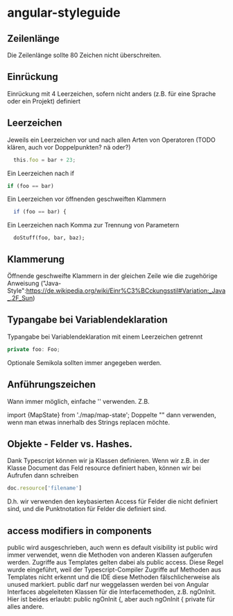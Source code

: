 # angular-styleguide

## Zeilenlänge
Die Zeilenlänge sollte 80 Zeichen nicht überschreiten.

## Einrückung
Einrückung mit 4 Leerzeichen, sofern nicht anders (z.B. für eine Sprache oder ein Projekt) definiert

## Leerzeichen
Jeweils ein Leerzeichen vor und nach allen Arten von Operatoren (TODO klären, auch vor Doppelpunkten? nä oder?)

```javascript
  this.foo = bar + 23;
```

Ein Leerzeichen nach if

```javascript
if (foo == bar)
```

Ein Leerzeichen vor öffnenden geschweiften Klammern

```javascript
  if (foo == bar) {
```

Ein Leerzeichen nach Komma zur Trennung von Parametern

```
  doStuff(foo, bar, baz);
```

## Klammerung

Öffnende geschweifte Klammern in der gleichen Zeile wie die zugehörige Anweisung ("Java-Style":https://de.wikipedia.org/wiki/Einr%C3%BCckungsstil#Variation:_Java_.2F_Sun)

## Typangabe bei Variablendeklaration

Typangabe bei Variablendeklaration mit einem Leerzeichen getrennt

```javascript
private foo: Foo;
```
Optionale Semikola sollten immer angegeben werden.

## Anführungszeichen

Wann immer möglich, einfache '' verwenden. Z.B.

import {MapState} from './map/map-state';
Doppelte "" dann verwenden, wenn man etwas innerhalb des Strings replacen möchte.

## Objekte - Felder vs. Hashes.

Dank Typescript können wir ja Klassen definieren. Wenn wir z.B. in der Klasse Document das Feld resource definiert haben,
können wir bei Aufrufen dann schreiben

```javascript
doc.resource['filename']
```

D.h. wir verwenden den keybasierten Access für Felder die nicht definiert sind, und die Punktnotation für Felder die definiert sind.

## access modifiers in components

public wird ausgeschrieben, auch wenn es default visibility ist
public wird immer verwendet, wenn die Methoden von anderen Klassen aufgerufen werden. Zugriffe aus Templates gelten dabei als public access.
Diese Regel wurde eingeführt, weil der Typescript-Compiler Zugriffe auf Methoden aus Templates nicht erkennt und die IDE diese Methoden fälschlicherweise als unused markiert.
public darf nur weggelassen werden bei von Angular Interfaces abgeleiteten Klassen für die Interfacemethoden, z.B. ngOnInit. Hier ist beides erlaubt: public ngOnInit {, aber auch ngOnInit {
private für alles andere.




